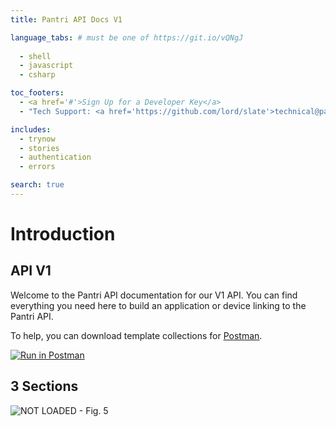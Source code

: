 ```yaml
---
title: Pantri API Docs V1

language_tabs: # must be one of https://git.io/vQNgJ
  
  - shell
  - javascript
  - csharp

toc_footers:
  - <a href='#'>Sign Up for a Developer Key</a>
  - "Tech Support: <a href='https://github.com/lord/slate'>technical@pantri.net</a>"

includes:
  - trynow
  - stories
  - authentication
  - errors

search: true
---
```


# Introduction
## API V1
Welcome to the Pantri API documentation for our V1 API.  You can find everything you need here to build an application or device linking to the Pantri API.

To help, you can download template collections for [Postman](https://www.getpostman.com/).

[![Run in Postman](https://run.pstmn.io/button.svg)](https://app.getpostman.com/run-collection/cb169c4a31c1bb664105)

## 3 Sections

![NOT LOADED - Fig. 5](Fig5.png)
